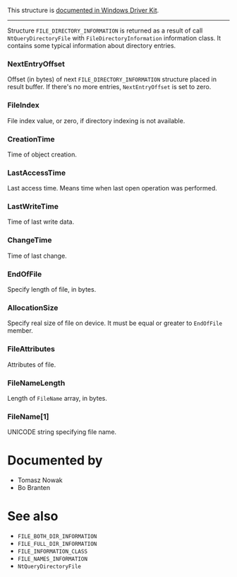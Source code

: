 This structure is [documented in Windows Driver Kit](https://learn.microsoft.com/en-us/windows-hardware/drivers/ddi/ntifs/ns-ntifs-_file_directory_information).

---

Structure `FILE_DIRECTORY_INFORMATION` is returned as a result of call `NtQueryDirectoryFile` with `FileDirectoryInformation` information class. It contains some typical information about directory entries.

### NextEntryOffset

Offset (in bytes) of next `FILE_DIRECTORY_INFORMATION` structure placed in result buffer. If there's no more entries, `NextEntryOffset` is set to zero.

### FileIndex

File index value, or zero, if directory indexing is not available.

### CreationTime

Time of object creation.

### LastAccessTime

Last access time. Means time when last open operation was performed.

### LastWriteTime

Time of last write data.

### ChangeTime

Time of last change.

### EndOfFile

Specify length of file, in bytes.

### AllocationSize

Specify real size of file on device. It must be equal or greater to `EndOfFile` member.

### FileAttributes

Attributes of file.

### FileNameLength

Length of `FileName` array, in bytes.

### FileName[1]

UNICODE string specifying file name.

# Documented by

* Tomasz Nowak
* Bo Branten

# See also

* `FILE_BOTH_DIR_INFORMATION`
* `FILE_FULL_DIR_INFORMATION`
* `FILE_INFORMATION_CLASS`
* `FILE_NAMES_INFORMATION`
* `NtQueryDirectoryFile`
